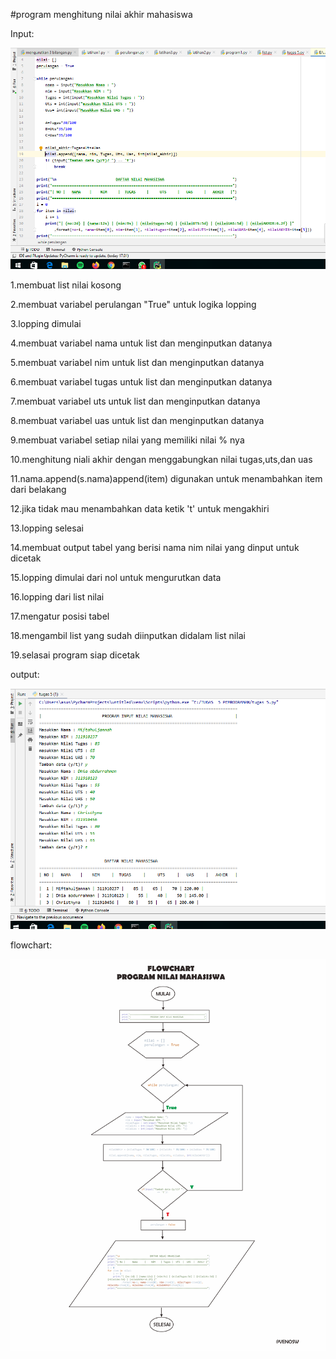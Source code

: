 #program menghitung nilai akhir mahasiswa

Input:

![input](https://github.com/miftahuljannah1202/Praktikum04/blob/master/gambar/input.PNG)


1.membuat list nilai kosong

2.membuat variabel perulangan "True" untuk logika lopping

3.lopping dimulai

4.membuat variabel nama untuk list dan menginputkan datanya

5.membuat variabel nim untuk list dan menginputkan datanya 

6.membuat variabel tugas untuk list dan menginputkan datanya

7.membuat variabel uts untuk list dan menginputkan datanya

8.membuat variabel uas untuk list dan menginputkan datanya

9.membuat variabel setiap nilai yang memiliki nilai % nya

10.menghitung niali akhir dengan menggabungkan nilai tugas,uts,dan uas

11.nama.append(s.nama)append(item) digunakan untuk menambahkan item dari belakang

12.jika tidak mau menambahkan data ketik 't' untuk mengakhiri

13.lopping selesai

14.membuat output tabel yang berisi nama nim nilai yang dinput untuk dicetak

15.lopping dimulai dari nol untuk mengurutkan data

16.lopping dari list nilai

17.mengatur posisi tabel

18.mengambil list yang sudah diinputkan didalam list nilai

19.selasai program siap dicetak

output:

![output](https://github.com/miftahuljannah1202/Praktikum04/blob/master/gambar/output.PNG)


flowchart:

![flowchart](https://github.com/miftahuljannah1202/Praktikum04/blob/master/gambar/flowchart.png)
